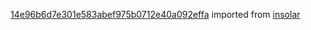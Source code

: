 [14e96b6d7e301e583abef975b0712e40a092effa](https://github.com/insolar/insolar/commit/14e96b6d7e301e583abef975b0712e40a092effa) imported from [insolar](https://github.com/insolar/insolar)
